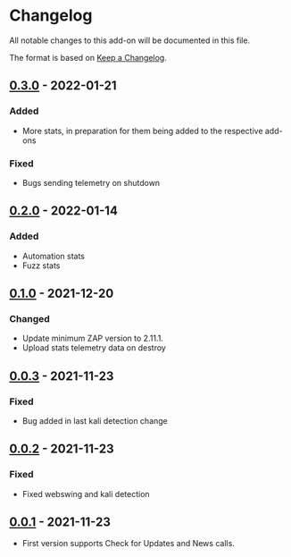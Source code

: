 # Changelog
All notable changes to this add-on will be documented in this file.

The format is based on [Keep a Changelog](https://keepachangelog.com/en/1.0.0/).

## [0.3.0] - 2022-01-21
### Added
- More stats, in preparation for them being added to the respective add-ons
### Fixed
- Bugs sending telemetry on shutdown

## [0.2.0] - 2022-01-14
### Added
- Automation stats
- Fuzz stats

## [0.1.0] - 2021-12-20
### Changed
- Update minimum ZAP version to 2.11.1.
- Upload stats telemetry data on destroy

## [0.0.3] - 2021-11-23
### Fixed
- Bug added in last kali detection change

## [0.0.2] - 2021-11-23

### Fixed
- Fixed webswing and kali detection

## [0.0.1] - 2021-11-23

- First version supports Check for Updates and News calls.

[0.3.0]: https://github.com/zaproxy/zap-extensions/releases/callhome-v0.3.0
[0.2.0]: https://github.com/zaproxy/zap-extensions/releases/callhome-v0.2.0
[0.1.0]: https://github.com/zaproxy/zap-extensions/releases/callhome-v0.1.0
[0.0.3]: https://github.com/zaproxy/zap-extensions/releases/callhome-v0.0.3
[0.0.2]: https://github.com/zaproxy/zap-extensions/releases/callhome-v0.0.2
[0.0.1]: https://github.com/zaproxy/zap-extensions/releases/callhome-v0.0.1

